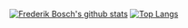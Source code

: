 

[![Frederik Bosch's github stats](https://github-readme-stats.vercel.app/api?username=fbosch&theme=dark)]()
[![Top Langs](https://github-readme-stats.vercel.app/api/top-langs/?username=fbosch&hide_langs_below=5&theme=dark)]()
